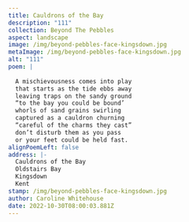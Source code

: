 ```yaml
---
title: Cauldrons of the Bay
description: "111"
collection: Beyond The Pebbles
aspect: landscape
image: /img/beyond-pebbles-face-kingsdown.jpg
metaImage: /img/beyond-pebbles-face-kingsdown.jpg
alt: "111"
poem: |
  
  A mischievousness comes into play
  that starts as the tide ebbs away
  leaving traps on the sandy ground
  “to the bay you could be bound’
  whorls of sand grains swirling 
  captured as a cauldron churning
  “careful of the charms they cast”
  don’t disturb them as you pass
  or your feet could be held fast.
alignPoemLeft: false
address: |-
  Cauldrons of the Bay
  Oldstairs Bay
  Kingsdown
  Kent
stamp: /img/beyond-pebbles-face-kingsdown.jpg
author: Caroline Whitehouse
date: 2022-10-30T08:00:03.881Z
---
```

